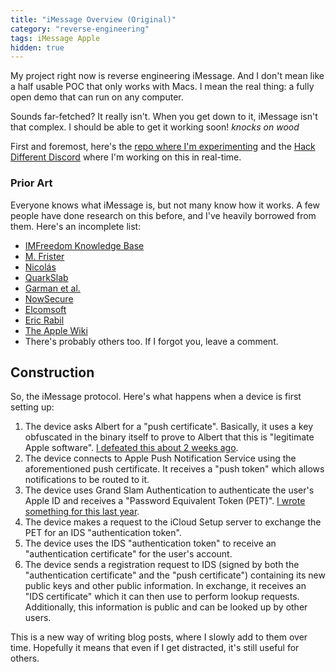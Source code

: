 ```yaml
---
title: "iMessage Overview (Original)"
category: "reverse-engineering"
tags: iMessage Apple
hidden: true
---
```

My project right now is reverse engineering iMessage. And I don't mean like a half usable POC that only works with Macs. I mean the real thing: a fully open demo that can run on any computer.

Sounds far-fetched? It really isn't. When you get down to it, iMessage isn't that complex. I should be able to get it working soon! *knocks on wood*

First and foremost, here's the [repo where I'm experimenting](https://github.com/JJTech0130/pypush) and the [Hack Different Discord](https://discord.gg/hackdifferent) where I'm working on this in real-time.

### Prior Art
Everyone knows what iMessage is, but not many know how it works.
A few people have done research on this before, and I've heavily borrowed from them.
Here's an incomplete list:
+ [IMFreedom Knowledge Base](https://kb.imfreedom.org/protocols/imessage/)
+ [M. Frister](https://github.com/mfrister/pushproxy)
+ [Nicolás](https://gitlab.com/nicolas17/apns-dissector)
+ [QuarkSlab](https://blog.quarkslab.com/imessage-privacy.html)
+ [Garman et al.](https://www.usenix.org/system/files/conference/usenixsecurity16/sec16_paper_garman.pdf)
+ [NowSecure](https://www.nowsecure.com/blog/2021/01/27/reverse-engineering-imessage-leveraging-the-hardware-to-protect-the-software/)
+ [Elcomsoft](https://blog.elcomsoft.com/2018/11/imessage-security-encryption-and-attachments/)
+ [Eric Rabil](https://github.com/open-imcore)
+ [The Apple Wiki](https://theapplewiki.com/wiki/Apple_Push_Notification_Service)
+ There's probably others too. If I forgot you, leave a comment.

## Construction
So, the iMessage protocol. Here's what happens when a device is first setting up:
1. The device asks Albert for a "push certificate". Basically, it uses a key obfuscated in the binary itself to prove to Albert that this is "legitimate Apple software". [I defeated this about 2 weeks ago](https://gist.github.com/JJTech0130/647705a968fe0f9d1633c32a6c5a8c8d).
2. The device connects to Apple Push Notification Service using the aforementioned push certificate. It receives a "push token" which allows notifications to be routed to it.
3. The device uses Grand Slam Authentication to authenticate the user's Apple ID and receives a "Password Equivalent Token (PET)". [I wrote something for this last year](https://github.com/JJTech0130/grandslam).
4. The device makes a request to the iCloud Setup server to exchange the PET for an IDS "authentication token". 
5. The device uses the IDS "authentication token" to receive an "authentication certificate" for the user's account.
6. The device sends a registration request to IDS (signed by both the "authentication certificate" and the "push certificate") containing its new public keys and other public information. In exchange, it receives an "IDS certificate" which it can then use to perform lookup requests. Additionally, this information is public and can be looked up by other users.


This is a new way of writing blog posts, where I slowly add to them over time. Hopefully it means that even if I get distracted, it's still useful for others.

